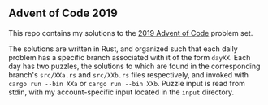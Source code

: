 ## Advent of Code 2019

This repo contains my solutions to the
[2019 Advent of Code](https://adventofcode.com/2019) problem set.

The solutions are written in Rust, and organized such that each daily problem
has a specific branch associated with it of the form `dayXX`. Each day has two
puzzles, the solutions to which are found in the corresponding branch's
`src/XXa.rs` and `src/XXb.rs` files respectively, and invoked with `cargo run
--bin XXa` or `cargo run --bin XXb`. Puzzle input is read from stdin, with my
account-specific input located in the `input` directory.
